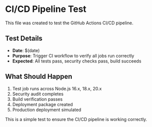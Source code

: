 # CI/CD Pipeline Test

This file was created to test the GitHub Actions CI/CD pipeline.

## Test Details
- **Date**: $(date)
- **Purpose**: Trigger CI workflow to verify all jobs run correctly
- **Expected**: All tests pass, security checks pass, build succeeds

## What Should Happen
1. Test job runs across Node.js 16.x, 18.x, 20.x
2. Security audit completes
3. Build verification passes
4. Deployment package created
5. Production deployment simulated

This is a simple test to ensure the CI/CD pipeline is working correctly. 